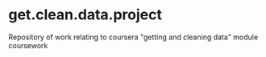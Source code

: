 # get.clean.data.project
Repository of work relating to coursera "getting and cleaning data" module coursework 

